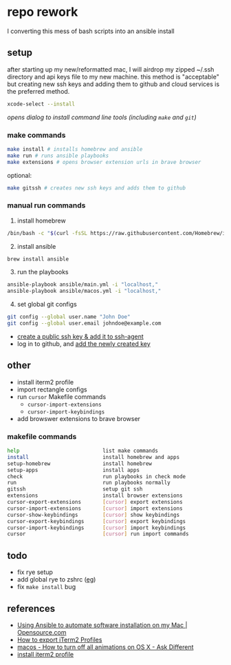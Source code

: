 # repo rework

I converting this mess of bash scripts into an ansible install

## setup

after starting up my new/reformatted mac, I will airdrop my zipped ~/.ssh directory and api keys file to my new machine. this method is "acceptable" but creating new ssh keys and adding them to github and cloud services is the preferred method.

```bash
xcode-select --install
```

*opens dialog to install command line tools (including `make` and `git`)*

### make commands

```bash
make install # installs homebrew and ansible
make run # runs ansible playbooks
make extensions # opens browser extension urls in brave browser
```

optional:

```bash
make gitssh # creates new ssh keys and adds them to github
```

### manual run commands

1. install homebrew

```bash
/bin/bash -c "$(curl -fsSL https://raw.githubusercontent.com/Homebrew/install/master/install.sh)"
```

2. install ansible

```bash
brew install ansible
```

3. run the playbooks

```bash
ansible-playbook ansible/main.yml -i "localhost,"
ansible-playbook ansible/macos.yml -i "localhost,"
```

4. set global git configs

```bash
git config --global user.name "John Doe"
git config --global user.email johndoe@example.com
```

- [create a public ssh key & add it to ssh-agent](https://docs.github.com/en/authentication/connecting-to-github-with-ssh/generating-a-new-ssh-key-and-adding-it-to-the-ssh-agent)
- log in to github, and [add the newly created key](https://docs.github.com/en/authentication/connecting-to-github-with-ssh/adding-a-new-ssh-key-to-your-github-account)

## other

- install iterm2 profile
- import rectangle configs
- run `cursor` Makefile commands
    - `cursor-import-extensions`
    - `cursor-import-keybindings`
- add browswer extensions to brave browser

### makefile commands

```bash
help                           list make commands
install                        install homebrew and apps
setup-homebrew                 install homebrew
setup-apps                     install apps
check                          run playbooks in check mode
run                            run playbooks normally
gitssh                         setup git ssh
extensions                     install browser extensions
cursor-export-extensions       [cursor] export extensions
cursor-import-extensions       [cursor] import extensions
cursor-show-keybindings        [cursor] show keybindings
cursor-export-keybindings      [cursor] export keybindings
cursor-import-keybindings      [cursor] import keybindings
cursor                         [cursor] run import commands
```

## todo

- fix rye setup
- add global rye to zshrc ([eg](https://github.com/astral-sh/rye/discussions/998#discussioncomment-10385800))
- fix `make install` bug

## references

- [Using Ansible to automate software installation on my Mac | Opensource.com](https://opensource.com/article/22/6/install-software-macos-ansible-homebrew)
- [How to export iTerm2 Profiles](https://stackoverflow.com/a/69724735/14343465)
- [macos - How to turn off all animations on OS X - Ask Different](https://apple.stackexchange.com/questions/14001/how-to-turn-off-all-animations-on-os-x)
- [install iterm2 profile](https://stackoverflow.com/a/66923620/14343465)
